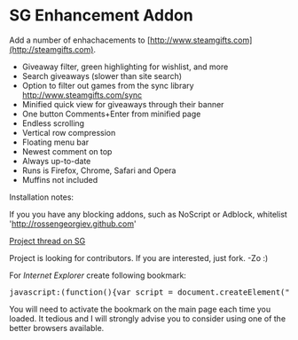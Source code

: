 SG Enhancement Addon
====================

Add a number of enhachacements to [http://www.steamgifts.com](http://steamgifts.com).

* Giveaway filter, green highlighting for wishlist, and more
* Search giveaways (slower than site search)
* Option to filter out games from the sync library http://www.steamgifts.com/sync
* Minified quick view for giveaways through their banner
* One button Comments+Enter from minified page
* Endless scrolling
* Vertical row compression
* Floating menu bar
* Newest comment on top
* Always up-to-date
* Runs is Firefox, Chrome, Safari and Opera
* Muffins not included


Installation notes:

If you you have any blocking addons, such as NoScript or Adblock, whitelist 'http://rossengeorgiev.github.com'

[Project thread on SG](http://www.steamgifts.com/forum/ba6uc/sg-enhancement-addon/page/31337)

Project is looking for contributors. If you are interested, just fork.
	-Zo :)

For *Internet Explorer* create following bookmark:
<pre>
javascript:(function(){var script = document.createElement("script"); script.type = "text/javascript";script.src = "https://raw.github.com/rossengeorgiev/sg-enhancement-addon/master/sg_enhancement_addon_base.js"; document.body.appendChild(script);})()
</pre>

You will need to activate the bookmark on the main page each time you loaded. It tedious and I will strongly advise you to consider using one of the better browsers available.
